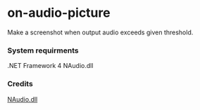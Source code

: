 on-audio-picture
================
Make a screenshot when output audio exceeds given threshold.

### System requirments
.NET Framework 4 
NAudio.dll

### Credits
[NAudio.dll](http://naudio.codeplex.com/)
